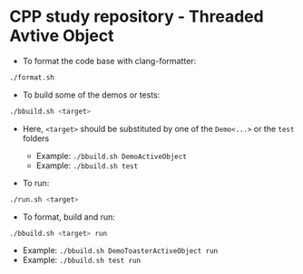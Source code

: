 # CPP study repository - Threaded Avtive Object

- To format the code base with clang-formatter:
```bash
./format.sh
```

- To build some of the demos or tests:
```bash
./bbuild.sh <target>
```
- Here, `<target>` should be substituted by one of the `Demo<...>` or the `test` folders
  - Example: `./bbuild.sh DemoActiveObject`
  - Example: `./bbuild.sh test`

- To run:
```bash
./run.sh <target>
```

- To format, build and run:
```bash
./bbuild.sh <target> run
```
  - Example: `./bbuild.sh DemoToasterActiveObject run`
  - Example: `./bbuild.sh test run`